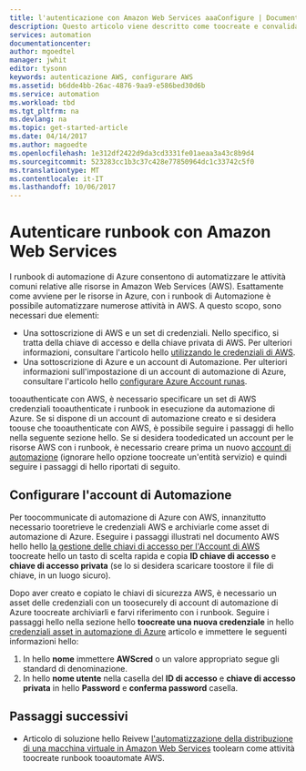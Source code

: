 ```yaml
---
title: l'autenticazione con Amazon Web Services aaaConfigure | Documenti Microsoft
description: Questo articolo viene descritto come toocreate e convalidare una credenziale AWS per i runbook in automazione di Azure, la gestione delle risorse AWS.
services: automation
documentationcenter: 
author: mgoedtel
manager: jwhit
editor: tysonn
keywords: autenticazione AWS, configurare AWS
ms.assetid: b6dde4bb-26ac-4876-9aa9-e586bed30d6b
ms.service: automation
ms.workload: tbd
ms.tgt_pltfrm: na
ms.devlang: na
ms.topic: get-started-article
ms.date: 04/14/2017
ms.author: magoedte
ms.openlocfilehash: 1e312df2422d9da3cd3331fe01aeaa3a43c8b9d4
ms.sourcegitcommit: 523283cc1b3c37c428e77850964dc1c33742c5f0
ms.translationtype: MT
ms.contentlocale: it-IT
ms.lasthandoff: 10/06/2017
---
```

# <a name="authenticate-runbooks-with-amazon-web-services"></a>Autenticare runbook con Amazon Web Services
I runbook di automazione di Azure consentono di automatizzare le attività comuni relative alle risorse in Amazon Web Services (AWS).  Esattamente come avviene per le risorse in Azure, con i runbook di Automazione è possibile automatizzare numerose attività in AWS.  A questo scopo, sono necessari due elementi:

* Una sottoscrizione di AWS e un set di credenziali.  Nello specifico, si tratta della chiave di accesso e della chiave privata di AWS.  Per ulteriori informazioni, consultare l'articolo hello [utilizzando le credenziali di AWS](http://docs.aws.amazon.com/powershell/latest/userguide/specifying-your-aws-credentials.html).
* Una sottoscrizione di Azure e un account di Automazione.  Per ulteriori informazioni sull'impostazione di un account di automazione di Azure, consultare l'articolo hello [configurare Azure Account runas](automation-sec-configure-azure-runas-account.md).  

tooauthenticate con AWS, è necessario specificare un set di AWS credenziali tooauthenticate i runbook in esecuzione da automazione di Azure. Se si dispone di un account di automazione creato e si desidera toouse che tooauthenticate con AWS, è possibile seguire i passaggi di hello nella seguente sezione hello.  Se si desidera toodedicated un account per le risorse AWS con i runbook, è necessario creare prima un nuovo [account di automazione](automation-offering-get-started.md) (ignorare hello opzione toocreate un'entità servizio) e quindi seguire i passaggi di hello riportati di seguito.

## <a name="configure-automation-account"></a>Configurare l'account di Automazione
Per toocommunicate di automazione di Azure con AWS, innanzitutto necessario tooretrieve le credenziali AWS e archiviarle come asset di automazione di Azure.  Eseguire i passaggi illustrati nel documento AWS hello hello [la gestione delle chiavi di accesso per l'Account di AWS](http://docs.aws.amazon.com/general/latest/gr/managing-aws-access-keys.html) toocreate hello un tasto di scelta rapida e copia **ID chiave di accesso** e **chiave di accesso privata** (se lo si desidera scaricare toostore il file di chiave, in un luogo sicuro).

Dopo aver creato e copiato le chiavi di sicurezza AWS, è necessario un asset delle credenziali con un toosecurely di account di automazione di Azure toocreate archiviarli e farvi riferimento con i runbook.  Seguire i passaggi hello nella sezione hello **toocreate una nuova credenziale** in hello [credenziali asset in automazione di Azure](automation-credentials.md#to-create-a-new-credential-asset-with-the-azure-portal) articolo e immettere le seguenti informazioni hello:

1. In hello **nome** immettere **AWScred** o un valore appropriato segue gli standard di denominazione.  
2. In hello **nome utente** nella casella del **ID di accesso** e **chiave di accesso privata** in hello **Password** e **conferma password** casella.   

## <a name="next-steps"></a>Passaggi successivi
* Articolo di soluzione hello Reivew [l'automatizzazione della distribuzione di una macchina virtuale in Amazon Web Services](automation-scenario-aws-deployment.md) toolearn come attività toocreate runbook tooautomate AWS.

